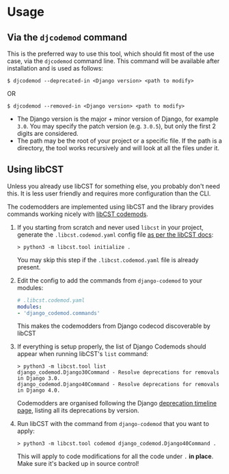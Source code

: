 # Usage

## Via the `djcodemod` command

This is the preferred way to use this tool, which should fit most of the
use case, via the `djcodemod` command line. This command will be
available after installation and is used as follows:

```shell
$ djcodemod --deprecated-in <Django version> <path to modify>
```

OR

```shell
$ djcodemod --removed-in <Django version> <path to modify>
```

-   The Django version is the major + minor version of Django, for
    example `3.0`. You may specify the patch version (e.g. `3.0.5`), but
    only the first 2 digits are considered.
-   The path may be the root of your project or a specific file. If the
    path is a directory, the tool works recursively and will look at all
    the files under it.

## Using libCST

Unless you already use libCST for something else, you probably don't
need this. It is less user friendly and requires more configuration than
the CLI.

The codemodders are implemented using libCST and the library provides
commands working nicely with [libCST
codemods](https://libcst.readthedocs.io/en/latest/codemods_tutorial.html#working-with-codemods).

1.  If you starting from scratch and never used `libcst` in your
    project, generate the `.libcst.codemod.yaml` config file [as per the
    libCST docs](https://libcst.readthedocs.io/en/latest/codemods_tutorial.html?highlight=modules#setting-up-and-running-codemods):

    ```shell
    > python3 -m libcst.tool initialize .
    ```

    You may skip this step if the `.libcst.codemod.yaml` file is already
    present.

2.  Edit the config to add the commands from `django-codemod` to your
    modules:

    ```yaml
    # .libcst.codemod.yaml
    modules:
    - 'django_codemod.commands'
    ```

    This makes the codemodders from Django codecod discoverable by libCST

3.  If everything is setup properly, the list of Django Codemods should
    appear when running libCST's `list` command:

    ```shell
    > python3 -m libcst.tool list
    django_codemod.Django30Command - Resolve deprecations for removals in Django 3.0.
    django_codemod.Django40Command - Resolve deprecations for removals in Django 4.0.
    ```

    Codemodders are organised following the Django 
    [deprecation timeline page](https://docs.djangoproject.com/en/3.0/internals/deprecation/),
    listing all its deprecations by version.

4.  Run libCST with the command from `django-codemod` that you want to
    apply:

    ```shell
    > python3 -m libcst.tool codemod django_codemod.Django40Command .
    ```

    This will apply to code modifications for all the code under `.`
    **in place**. Make sure it's backed up in source control!
